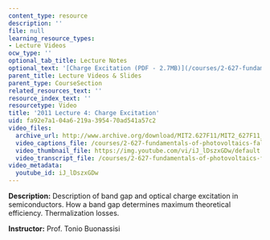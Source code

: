 ```yaml
---
content_type: resource
description: ''
file: null
learning_resource_types:
- Lecture Videos
ocw_type: ''
optional_tab_title: Lecture Notes
optional_text: '[Charge Excitation (PDF - 2.7MB)](/courses/2-627-fundamentals-of-photovoltaics-fall-2013/resources/mit2_627f13_lec04)'
parent_title: Lecture Videos & Slides
parent_type: CourseSection
related_resources_text: ''
resource_index_text: ''
resourcetype: Video
title: '2011 Lecture 4: Charge Excitation'
uid: fa92e7a1-04a6-219a-3954-70ad541a57c2
video_files:
  archive_url: http://www.archive.org/download/MIT2.627F11/MIT2_627F11_lec04_300k.mp4
  video_captions_file: /courses/2-627-fundamentals-of-photovoltaics-fall-2013/fa70a5ee536c5df2ad3e6603fddca8ff_iJ_lDszxGDw.vtt
  video_thumbnail_file: https://img.youtube.com/vi/iJ_lDszxGDw/default.jpg
  video_transcript_file: /courses/2-627-fundamentals-of-photovoltaics-fall-2013/73a818d698f94172a9a7a56faf8360d2_iJ_lDszxGDw.pdf
video_metadata:
  youtube_id: iJ_lDszxGDw
---
```


**Description:** Description of band gap and optical charge excitation in semiconductors. How a band gap determines maximum theoretical efficiency. Thermalization losses.

**Instructor:** Prof. Tonio Buonassisi